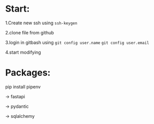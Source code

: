 # Start:

1.Create new ssh using ```ssh-keygen```

2.clone file from github

3.login in gitbash using ```git config user.name``` ```git config user.email```

4.start modifying

# Packages:

pip install pipenv

-> fastapi

-> pydantic

-> sqlalchemy